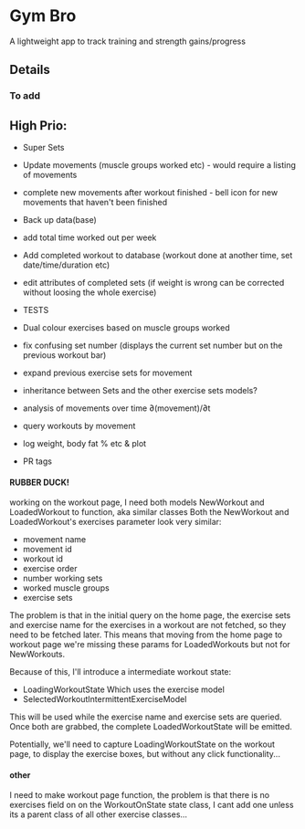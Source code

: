 # Gym Bro

A lightweight app to track training and strength gains/progress

## Details

### To add
## High Prio:
- Super Sets
- Update movements (muscle groups worked etc) - would require a listing of movements
- complete new movements after workout finished - bell icon for new movements that haven't been finished
- Back up data(base)
- add total time worked out per week
- Add completed workout to database (workout done at another time, set date/time/duration etc)
- edit attributes of completed sets (if weight is wrong can be corrected without loosing the whole exercise)
- TESTS
- Dual colour exercises based on muscle groups worked
- fix confusing set number (displays the current set number but on the previous workout bar)
- expand previous exercise sets for movement

- inheritance between Sets and the other exercise sets models?
- analysis of movements over time ∂(movement)/∂t
- query workouts by movement
- log weight, body fat % etc & plot
- PR tags

#### RUBBER DUCK!
working on the workout page, I need both models NewWorkout and LoadedWorkout to function, aka similar classes
Both the NewWorkout and LoadedWorkout's exercises parameter look very similar:
- movement name
- movement id
- workout id
- exercise order
- number working sets
- worked muscle groups
- exercise sets

The problem is that in the initial query on the home page, the exercise sets and exercise name for
the exercises in a workout are not fetched, so they need to be fetched later. 
This means that moving from the home page to workout page we're missing these params for LoadedWorkouts
but not for NewWorkouts.

Because of this, I'll introduce a intermediate workout state: 
- LoadingWorkoutState
Which uses the exercise model
- SelectedWorkoutIntermittentExerciseModel

This will be used while the exercise name and exercise sets are queried.
Once both are grabbed, the complete LoadedWorkoutState will be emitted.

Potentially, we'll need to capture LoadingWorkoutState on the workout page, to display the exercise
boxes, but without any click functionality...


#### other
I need to make workout page function, the problem is that there is no exercises field on
on the WorkoutOnState state class, I cant add one unless its a parent class of all other exercise classes...


